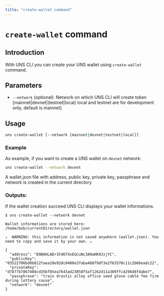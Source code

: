 ```yaml
---
title: "create-wallet command"
---
```


# `create-wallet` command

## Introduction
With UNS CLI you can create your UNS wallet using `create-wallet` command.

## Parameters
- `--network` (optional): Network on which UNS CLI will create token [mainnet|devnet|(testnet|local) local and testnet are for development only, default is mainnet]

## Usage

```bash
uns create-wallet [--network [mainnet|devnet|testnet|local]]
```

### Example
As example, if you want to create a UNS wallet on `devnet` network:
```bash
uns create-wallet --network devnet
```

A wallet.json file with address, public key, private key, passphrase and network is created in the current directory


### Outputs: 

If the wallet creation succeed UNS CLI displays your wallet informations.

```
$ uns create-wallet --network devnet

Wallet informations are stored here: /home/bob/currentDirectory/wallet.json

⚠️  WARNING: this information is not saved anywhere (wallet.json). You need to copy and save it by your own. ⚠️

{
  "address": "D9B6HLADr1Fd6TXvEGCuNc3A9aHK9JzjYC",
  "publicKey": "03522706bd0b812faea10e92dc0400e37aba468f9df3e2f63570c11c2b66eadc22",
  "privateKey": "d7877b7867404cd35bf85ea7643ad23058f5af1262d11a389ffc429648f4abe7",
  "passphrase": "train drastic alley office seed glove cable fee firm during lottery cause",
  "network": "devnet"
}

```